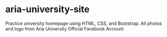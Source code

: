 # aria-university-site
Practice university homepage using HTML, CSS, and Bootstrap.
All photos and logo from Aria University Official Facebook Account 
